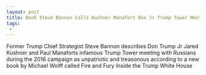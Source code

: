 ```yaml
---
layout: post
title: Book Steve Bannon Calls Kushner Manafort Don Jr Trump Tower Meeting with Russians Treasonous
tags:
 -
---
```

Former Trump Chief Strategist Steve Bannon describes Don Trump Jr Jared Kushner and Paul Manaforts infamous Trump Tower meeting with Russians during the 2016 campaign as unpatriotic and treasonous according to a new book by Michael Wolff called Fire and Fury Inside the Trump White House

